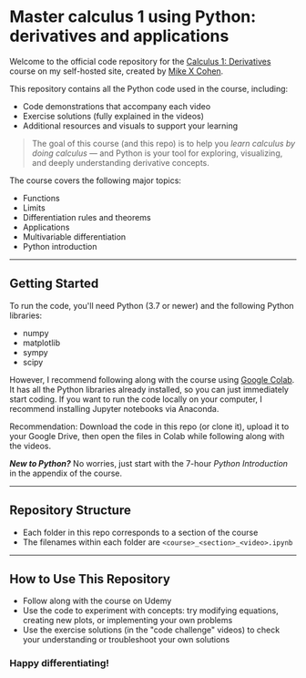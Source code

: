 
# Master calculus 1 using Python: derivatives and applications

Welcome to the official code repository for the [Calculus 1: Derivatives](https://sincxpress.thinkific.com/products/courses/calc1) course on my self-hosted site, created by [Mike X Cohen](https://www.sincxpress.com).

This repository contains all the Python code used in the course, including:

- Code demonstrations that accompany each video
- Exercise solutions (fully explained in the videos)
- Additional resources and visuals to support your learning

> The goal of this course (and this repo) is to help you *learn calculus by doing calculus* — and Python is your tool for exploring, visualizing, and deeply understanding derivative concepts.

The course covers the following major topics:

- Functions
- Limits
- Differentiation rules and theorems
- Applications
- Multivariable differentiation
- Python introduction

---

## Getting Started

To run the code, you'll need Python (3.7 or newer) and the following Python libraries:

- numpy
- matplotlib
- sympy
- scipy

However, I recommend following along with the course using  [Google Colab](https://colab.research.google.com/). It has all the Python libraries already installed, so you can just immediately start coding. If you want to run the code locally on your computer, I recommend installing Jupyter notebooks via Anaconda.

Recommendation: Download the code in this repo (or clone it), upload it to your Google Drive, then open the files in Colab while following along with the videos.

***New to Python?*** No worries, just start with the 7-hour _Python Introduction_ in the appendix of the course.

---

## Repository Structure

- Each folder in this repo corresponds to a section of the course
- The filenames within each folder are ```<course>_<section>_<video>.ipynb```

---

## How to Use This Repository

- Follow along with the course on Udemy
- Use the code to experiment with concepts: try modifying equations, creating new plots, or implementing your own problems
- Use the exercise solutions (in the "code challenge" videos) to check your understanding or troubleshoot your own solutions

### Happy differentiating!


